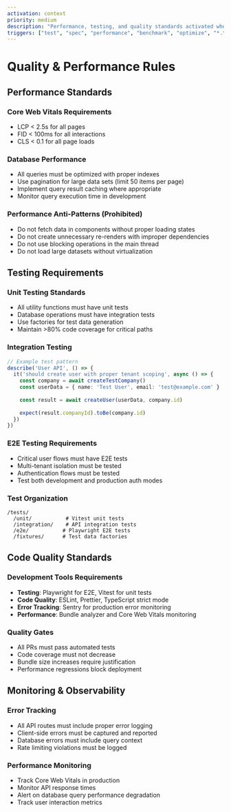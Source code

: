 ```yaml
---
activation: context
priority: medium
description: "Performance, testing, and quality standards activated when working on optimization or testing"
triggers: ["test", "spec", "performance", "benchmark", "optimize", "*.test.ts", "*.spec.ts", "playwright", "vitest"]
---
```


# Quality & Performance Rules

## Performance Standards

### Core Web Vitals Requirements
- LCP < 2.5s for all pages
- FID < 100ms for all interactions
- CLS < 0.1 for all page loads

### Database Performance
- All queries must be optimized with proper indexes
- Use pagination for large data sets (limit 50 items per page)
- Implement query result caching where appropriate
- Monitor query execution time in development

### Performance Anti-Patterns (Prohibited)
- Do not fetch data in components without proper loading states
- Do not create unnecessary re-renders with improper dependencies
- Do not use blocking operations in the main thread
- Do not load large datasets without virtualization

## Testing Requirements

### Unit Testing Standards
- All utility functions must have unit tests
- Database operations must have integration tests
- Use factories for test data generation
- Maintain >80% code coverage for critical paths

### Integration Testing
```typescript
// Example test pattern
describe('User API', () => {
  it('should create user with proper tenant scoping', async () => {
    const company = await createTestCompany()
    const userData = { name: 'Test User', email: 'test@example.com' }
    
    const result = await createUser(userData, company.id)
    
    expect(result.companyId).toBe(company.id)
  })
})
```

### E2E Testing Requirements
- Critical user flows must have E2E tests
- Multi-tenant isolation must be tested
- Authentication flows must be tested
- Test both development and production auth modes

### Test Organization
```
/tests/
  /unit/           # Vitest unit tests
  /integration/    # API integration tests
  /e2e/           # Playwright E2E tests
  /fixtures/      # Test data factories
```

## Code Quality Standards

### Development Tools Requirements
- **Testing**: Playwright for E2E, Vitest for unit tests
- **Code Quality**: ESLint, Prettier, TypeScript strict mode
- **Error Tracking**: Sentry for production error monitoring
- **Performance**: Bundle analyzer and Core Web Vitals monitoring

### Quality Gates
- All PRs must pass automated tests
- Code coverage must not decrease
- Bundle size increases require justification
- Performance regressions block deployment

## Monitoring & Observability

### Error Tracking
- All API routes must include proper error logging
- Client-side errors must be captured and reported
- Database errors must include query context
- Rate limiting violations must be logged

### Performance Monitoring
- Track Core Web Vitals in production
- Monitor API response times
- Alert on database query performance degradation
- Track user interaction metrics
